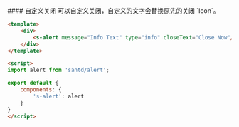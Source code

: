 <text lang="cn">
#### 自定义关闭
可以自定义关闭，自定义的文字会替换原先的关闭 `Icon`。
</text>

```html
<template>
    <div>
        <s-alert message="Info Text" type="info" closeText="Close Now"/>
    </div>
</template>

<script>
import alert from 'santd/alert';

export default {
    components: {
        's-alert': alert
    }
}
</script>
```
